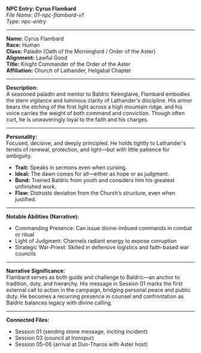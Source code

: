 **NPC Entry: Cyrus Flambard**  
*File Name: 01-npc-flambard-v1*  
*Type: npc-entry*

---

**Name:** Cyrus Flambard  
**Race:** Human  
**Class:** Paladin (Oath of the Morninglord / Order of the Aster)  
**Alignment:** Lawful Good  
**Title:** Knight Commander of the Order of the Aster  
**Affiliation:** Church of Lathander, Helgabal Chapter

---

**Description:**  
A seasoned paladin and mentor to Baldric Keenglaive, Flambard embodies the stern vigilance and luminous clarity of Lathander's discipline. His armor bears the etching of the first light across a high mountain ridge, and his voice carries the weight of both command and conviction. Though often curt, he is unwaveringly loyal to the faith and his charges.

---

**Personality:**  
Focused, decisive, and deeply principled. He holds tightly to Lathander's tenets of renewal, protection, and light—but with little patience for ambiguity.

- **Trait:** Speaks in sermons even when cursing.  
- **Ideal:** The dawn comes for all—either as hope or as judgment.  
- **Bond:** Trained Baldric from youth and considers him his greatest unfinished work.  
- **Flaw:** Distrusts deviation from the Church’s structure, even when justified.

---

**Notable Abilities (Narrative):**  
- Commanding Presence: Can issue divine-imbued commands in combat or ritual  
- Light of Judgment: Channels radiant energy to expose corruption  
- Strategic War-Priest: Skilled in defensive logistics and faith-based war councils

---

**Narrative Significance:**  
Flambard serves as both guide and challenge to Baldric—an anchor to tradition, duty, and hierarchy. His message in Session 01 marks the first external call to action in the campaign, bridging personal peace and public duty. He becomes a recurring presence in counsel and confrontation as Baldric balances legacy with divine calling.

---

**Connected Files:**  
- Session 01 (sending stone message, inciting incident)  
- Session 03 (council at Ironspur)  
- Session 05–06 (arrival at Dun-Tharos with Aster host)